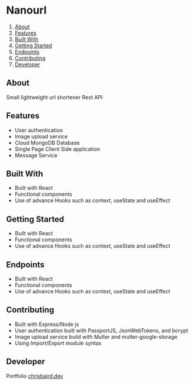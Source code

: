 # Nanourl

 1. [About](#About)
 2. [Features](#Features)
 3. [Built With](#Built%20With)
 4. [Getting Started](#Getting%20Started)
 5. [Endpoints](#Endpoints)
 6. [Contributing](#Contributing)
 7. [Developer](#Developer)

## About
Small lightweight url shortener Rest API

## Features

 - User authentication
 - Image upload service
 - Cloud MongoDB Database
 - Single Page Client Side application
 - Message Service

## Built With

 - Built with React
 -  Functional components
 - Use of advance Hooks such as context, useState and useEffect

## Getting Started

 - Built with React
 -  Functional components
 - Use of advance Hooks such as context, useState and useEffect

## Endpoints

 - Built with React
 -  Functional components
 - Use of advance Hooks such as context, useState and useEffect

## Contributing
	

 - Built with Express/Node js
 - User authentication built with PassportJS, JsonWebTokens, and bcrypt
 - Image upload service build with Multer and multer-google-storage
 - Using Import/Export module syntax

  

## Developer
Portfolio
[chrisbaird.dev](https://chrisbairddev.herokuapp.com/)
